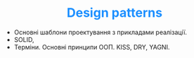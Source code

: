 <h1 align="center" style="color: dodgerblue">Design patterns</h1>

- Основні шаблони проектування з прикладами реалізації.
- SOLID, 
- Терміни. Основні принципи ООП. KISS, DRY, YAGNI.
